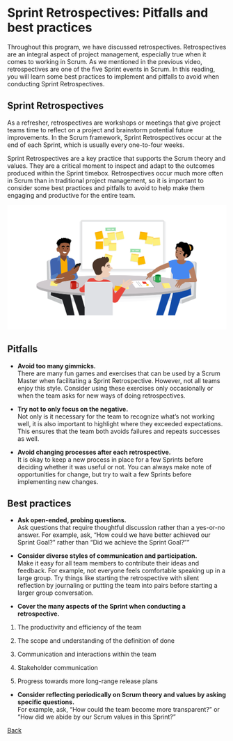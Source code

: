 # Sprint Retrospectives: Pitfalls and best practices
Throughout this program, we have discussed retrospectives. Retrospectives are an integral aspect of project management, especially true when it comes to working in Scrum. As we mentioned in the previous video, retrospectives are one of the five Sprint events in Scrum. In this reading, you will learn some best practices to implement and pitfalls to avoid when conducting Sprint Retrospectives. 

## Sprint Retrospectives
As a refresher, retrospectives are workshops or meetings that give project teams time to reflect on a project and brainstorm potential future improvements. In the Scrum framework, Sprint Retrospectives occur at the end of each Sprint, which is usually every one-to-four weeks. 

Sprint Retrospectives are a key practice that supports the Scrum theory and values. They are a critical moment to inspect and adapt to the outcomes produced within the Sprint timebox. Retrospectives occur much more often in Scrum than in traditional project management,  so it is important to consider some best practices and pitfalls to avoid to help make them engaging and productive for the entire team.

![Image of a team sitting around a table discussing project details](./images/c5-w3-r7.png)

## Pitfalls
* **Avoid too many gimmicks.**   
There are many fun games and exercises that can be used by a Scrum Master when facilitating a Sprint Retrospective. However, not all teams enjoy this style. Consider using these exercises only occasionally or when the team asks for new ways of doing retrospectives.

* **Try not to only focus on the negative.**  
Not only is it necessary for the team to recognize what’s not working well, it is also important to highlight where they exceeded expectations. This ensures that the team both avoids failures and repeats successes as well.

* **Avoid changing processes after each retrospective.**  
It is okay to keep a new process in place for a few Sprints before deciding whether it was useful or not. You can always make note of opportunities for change, but try to wait a few Sprints before implementing new changes.

## Best practices
* **Ask open-ended, probing questions.**  
Ask questions that require thoughtful discussion rather than a yes-or-no answer. For example, ask, “How could we have better achieved our Sprint Goal?” rather than “Did we achieve the Sprint Goal?””

* **Consider diverse styles of communication and participation.**  
Make it easy for all team members to contribute their ideas and feedback. For example, not everyone feels comfortable speaking up in a large group. Try things like starting the retrospective with silent reflection by journaling or putting the team into pairs before starting a larger group conversation.

* **Cover the many aspects of the Sprint when conducting a retrospective.**  

1. The productivity and efficiency of the team

1. The scope and understanding of the definition of done

1. Communication and interactions within the team

1. Stakeholder communication

1. Progress towards more long-range release plans

* **Consider reflecting periodically on Scrum theory and values by asking specific questions.**   
For example, ask, “How could the team become more transparent?” or “How did we abide by our Scrum values in this Sprint?”


[Back](./c5-agile-project-management.md)

